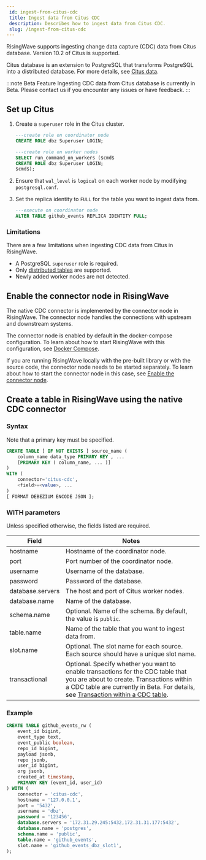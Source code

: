 ```yaml
---
 id: ingest-from-citus-cdc
 title: Ingest data from Citus CDC
 description: Describes how to ingest data from Citus CDC.
 slug: /ingest-from-citus-cdc
---
```

<head>
  <link rel="canonical" href="https://docs.risingwave.com/docs/current/ingest-from-citus-cdc/" />
</head>

RisingWave supports ingesting change data capture (CDC) data from Citus database. Version 10.2 of Citus is supported.

Citus database is an extension to PostgreSQL that transforms PostgreSQL into a distributed database. For more details, see [Citus data](https://www.citusdata.com).

:::note Beta Feature
Ingesting CDC data from Citus database is currently in Beta. Please contact us if you encounter any issues or have feedback.
:::

## Set up Citus

1. Create a `superuser` role in the Citus cluster.

    ```sql
    ---create role on coordinator node
    CREATE ROLE dbz Superuser LOGIN;

    ---create role on worker nodes
    SELECT run_command_on_workers ($cmd$
    CREATE ROLE dbz Superuser LOGIN;
    $cmd$);
    ```

2. Ensure that `wal_level` is `logical` on each worker node by modifying `postgresql.conf`.

3. Set the replica identity to `FULL` for the table you want to ingest data from.

    ```sql
    ---execute on coordinator node
    ALTER TABLE github_events REPLICA IDENTITY FULL;
    ```

### Limitations

There are a few limitations when ingesting CDC data from Citus in RisingWave.

- A PostgreSQL `superuser` role is required.
- Only [distributed tables](https://docs.citusdata.com/en/v10.2/get_started/concepts.html#table-types) are supported.
- Newly added worker nodes are not detected.

## Enable the connector node in RisingWave

The native CDC connector is implemented by the connector node in RisingWave. The connector node handles the connections with upstream and downstream systems.

The connector node is enabled by default in the docker-compose configuration. To learn about how to start RisingWave with this configuration, see [Docker Compose](/deploy/risingwave-trial.md?method=docker-compose).

If you are running RisingWave locally with the pre-built library or with the source code, the connector node needs to be started separately. To learn about how to start the connector node in this case, see [Enable the connector node](/deploy/risingwave-trial.md?method=binaries#optional-enable-the-connector-node).

## Create a table in RisingWave using the native CDC connector

### Syntax

Note that a primary key must be specified.

```sql
CREATE TABLE [ IF NOT EXISTS ] source_name (
    column_name data_type PRIMARY KEY , ...
    [PRIMARY KEY ( column_name, ... )]
) 
WITH (
    connector='citus-cdc',
    <field>=<value>, ...
)
[ FORMAT DEBEZIUM ENCODE JSON ];
```

### WITH parameters

Unless specified otherwise, the fields listed are required.

|Field|Notes|
|---|---|
|hostname| Hostname of the coordinator node.|
|port| Port number of the coordinator node.|
|username| Username of the database.|
|password| Password of the database. |
|database.servers| The host and port of Citus worker nodes.|
|database.name| Name of the database.|
|schema.name| Optional. Name of the schema. By default, the value is `public`. |
|table.name| Name of the table that you want to ingest data from. |
|slot.name| Optional. The slot name for each source. Each source should have a unique slot name.|
|transactional| Optional. Specify whether you want to enable transactions for the CDC table that you are about to create. Transactions within a CDC table are currently in Beta. For details, see [Transaction within a CDC table](/concepts/transactions.md#transactions-within-a-cdc-table).|

### Example

```sql
CREATE TABLE github_events_rw (
    event_id bigint,
    event_type text,
    event_public boolean,
    repo_id bigint,
    payload jsonb,
    repo jsonb,
    user_id bigint,
    org jsonb,
    created_at timestamp,
    PRIMARY KEY (event_id, user_id)
) WITH (
    connector = 'citus-cdc',
    hostname = '127.0.0.1',
    port = '5432',
    username = 'dbz',
    password = '123456',
    database.servers = '172.31.29.245:5432,172.31.31.177:5432',
    database.name = 'postgres',
    schema.name = 'public',
    table.name = 'github_events',
    slot.name = 'github_events_dbz_slot1',
);
```
